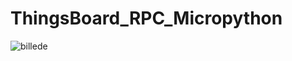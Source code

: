 # ThingsBoard_RPC_Micropython

![billede](https://github.com/user-attachments/assets/01cb6d8c-76da-4b9c-8330-619d28edd521)
